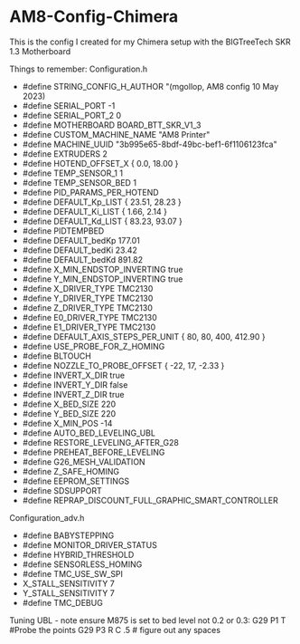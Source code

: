 # AM8-Config-Chimera

This is the config I created for my Chimera setup with the BIGTreeTech SKR 1.3 Motherboard

Things to remember:
Configuration.h
* #define STRING_CONFIG_H_AUTHOR "(mgollop, AM8 config 10 May 2023)
* #define SERIAL_PORT -1
* #define SERIAL_PORT_2 0
* #define MOTHERBOARD BOARD_BTT_SKR_V1_3
* #define CUSTOM_MACHINE_NAME "AM8 Printer"
* #define MACHINE_UUID "3b995e65-8bdf-49bc-bef1-6f1106123fca"
* #define EXTRUDERS 2
* #define HOTEND_OFFSET_X { 0.0, 18.00 }
* #define TEMP_SENSOR_1 1
* #define TEMP_SENSOR_BED 1
* #define PID_PARAMS_PER_HOTEND
* #define DEFAULT_Kp_LIST {  23.51,  28.23 }
* #define DEFAULT_Ki_LIST {   1.66,   2.14 }
* #define DEFAULT_Kd_LIST { 83.23, 93.07 }
* #define PIDTEMPBED
* #define DEFAULT_bedKp 177.01
* #define DEFAULT_bedKi 23.42
* #define DEFAULT_bedKd 891.82
* #define X_MIN_ENDSTOP_INVERTING true
* #define Y_MIN_ENDSTOP_INVERTING true
* #define X_DRIVER_TYPE  TMC2130
* #define Y_DRIVER_TYPE  TMC2130
* #define Z_DRIVER_TYPE  TMC2130
* #define E0_DRIVER_TYPE TMC2130
* #define E1_DRIVER_TYPE TMC2130
* #define DEFAULT_AXIS_STEPS_PER_UNIT   { 80, 80, 400, 412.90 }
* #define USE_PROBE_FOR_Z_HOMING
* #define BLTOUCH
* #define NOZZLE_TO_PROBE_OFFSET { -22, 17, -2.33 }
* #define INVERT_X_DIR true
* #define INVERT_Y_DIR false
* #define INVERT_Z_DIR true
* #define X_BED_SIZE 220
* #define Y_BED_SIZE 220
* #define X_MIN_POS -14
* #define AUTO_BED_LEVELING_UBL
* #define RESTORE_LEVELING_AFTER_G28
* #define PREHEAT_BEFORE_LEVELING
* #define G26_MESH_VALIDATION
* #define Z_SAFE_HOMING
* #define EEPROM_SETTINGS
* #define SDSUPPORT
* #define REPRAP_DISCOUNT_FULL_GRAPHIC_SMART_CONTROLLER

Configuration_adv.h
* #define BABYSTEPPING
* #define MONITOR_DRIVER_STATUS
* #define HYBRID_THRESHOLD
* #define SENSORLESS_HOMING
* #define TMC_USE_SW_SPI
* X_STALL_SENSITIVITY  7
* Y_STALL_SENSITIVITY  7
* #define TMC_DEBUG

Tuning UBL - note ensure M875 is set to bed level not 0.2 or 0.3:
G29 P1 T  #Probe the points
G29 P3 R C .5 # figure out any spaces

